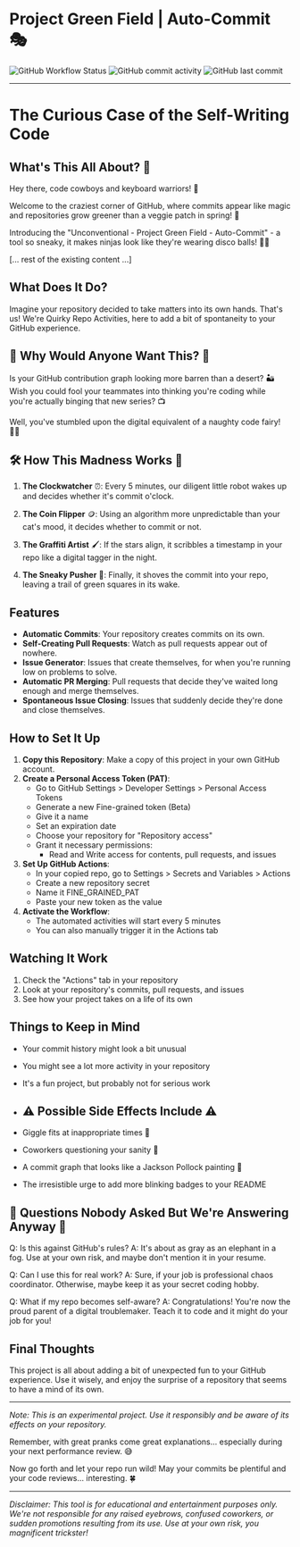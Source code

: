 # Project Green Field | Auto-Commit 🎭

![GitHub Workflow Status](https://img.shields.io/github/actions/workflow/status/mjmirza/Project-Green-Field/random-auto-commit.yml?label=Quirky%20Commits)
![GitHub commit activity](https://img.shields.io/github/commit-activity/m/mjmirza/Project-Green-Field)
![GitHub last commit](https://img.shields.io/github/last-commit/mjmirza/Project-Green-Field)

---

# The Curious Case of the Self-Writing Code 

## What's This All About? 🤔

Hey there, code cowboys and keyboard warriors! 👋 

Welcome to the craziest corner of GitHub, where commits appear like magic and repositories grow greener than a veggie patch in spring! 🥬

Introducing the "Unconventional - Project Green Field - Auto-Commit" - a tool so sneaky, it makes ninjas look like they're wearing disco balls! 🕺✨

[... rest of the existing content ...]

## What Does It Do?

Imagine your repository decided to take matters into its own hands. That's us! We're Quirky Repo Activities, here to add a bit of spontaneity to your GitHub experience.


## 🎯 Why Would Anyone Want This? 🧐

Is your GitHub contribution graph looking more barren than a desert? 🏜️ 
Wish you could fool your teammates into thinking you're coding while you're actually binging that new series? 📺

Well, you've stumbled upon the digital equivalent of a naughty code fairy! 🧚‍♂️

## 🛠 How This Madness Works 🎠

1. **The Clockwatcher** ⏰: Every 5 minutes, our diligent little robot wakes up and decides whether it's commit o'clock.

2. **The Coin Flipper** 🪙: Using an algorithm more unpredictable than your cat's mood, it decides whether to commit or not.

3. **The Graffiti Artist** 🖌️: If the stars align, it scribbles a timestamp in your repo like a digital tagger in the night.

4. **The Sneaky Pusher** 🥷: Finally, it shoves the commit into your repo, leaving a trail of green squares in its wake.
   

## Features

- **Automatic Commits**: Your repository creates commits on its own.
- **Self-Creating Pull Requests**: Watch as pull requests appear out of nowhere.
- **Issue Generator**: Issues that create themselves, for when you're running low on problems to solve.
- **Automatic PR Merging**: Pull requests that decide they've waited long enough and merge themselves.
- **Spontaneous Issue Closing**: Issues that suddenly decide they're done and close themselves.

## How to Set It Up

1. **Copy this Repository**: Make a copy of this project in your own GitHub account.
2. **Create a Personal Access Token (PAT)**:
   - Go to GitHub Settings > Developer Settings > Personal Access Tokens
   - Generate a new Fine-grained token (Beta)
   - Give it a name
   - Set an expiration date
   - Choose your repository for "Repository access"
   - Grant it necessary permissions:
     - Read and Write access for contents, pull requests, and issues
3. **Set Up GitHub Actions**:
   - In your copied repo, go to Settings > Secrets and Variables > Actions
   - Create a new repository secret
   - Name it FINE_GRAINED_PAT
   - Paste your new token as the value
4. **Activate the Workflow**:
   - The automated activities will start every 5 minutes
   - You can also manually trigger it in the Actions tab

## Watching It Work

1. Check the "Actions" tab in your repository
2. Look at your repository's commits, pull requests, and issues
3. See how your project takes on a life of its own

## Things to Keep in Mind

- Your commit history might look a bit unusual
- You might see a lot more activity in your repository
- It's a fun project, but probably not for serious work

- ## ⚠️ Possible Side Effects Include ⚠️

- Giggle fits at inappropriate times 🤭
- Coworkers questioning your sanity 🤪
- A commit graph that looks like a Jackson Pollock painting 🎨
- The irresistible urge to add more blinking badges to your README

## 🎩 Questions Nobody Asked But We're Answering Anyway 🎩

Q: Is this against GitHub's rules?
A: It's about as gray as an elephant in a fog. Use at your own risk, and maybe don't mention it in your resume.

Q: Can I use this for real work?
A: Sure, if your job is professional chaos coordinator. Otherwise, maybe keep it as your secret coding hobby.

Q: What if my repo becomes self-aware?
A: Congratulations! You're now the proud parent of a digital troublemaker. Teach it to code and it might do your job for you!

## Final Thoughts

This project is all about adding a bit of unexpected fun to your GitHub experience. Use it wisely, and enjoy the surprise of a repository that seems to have a mind of its own.

---

*Note: This is an experimental project. Use it responsibly and be aware of its effects on your repository.*


Remember, with great pranks come great explanations... especially during your next performance review. 😅

Now go forth and let your repo run wild! May your commits be plentiful and your code reviews... interesting. 🍀

---

*Disclaimer: This tool is for educational and entertainment purposes only. We're not responsible for any raised eyebrows, confused coworkers, or sudden promotions resulting from its use. Use at your own risk, you magnificent trickster!*
